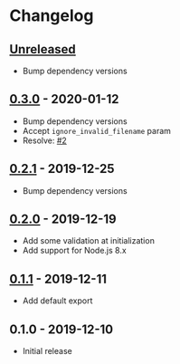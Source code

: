 # Changelog

## [Unreleased]

- Bump dependency versions

## [0.3.0] - 2020-01-12

- Bump dependency versions
- Accept `ignore_invalid_filename` param
- Resolve: [#2](https://github.com/Synor/source-file/issues/2)

## [0.2.1] - 2019-12-25

- Bump dependency versions

## [0.2.0] - 2019-12-19

- Add some validation at initialization
- Add support for Node.js 8.x

## [0.1.1] - 2019-12-11

- Add default export

## 0.1.0 - 2019-12-10

- Initial release

[unreleased]: https://github.com/Synor/source-file/compare/0.3.0...HEAD
[0.3.0]: https://github.com/Synor/source-file/compare/0.2.1...0.3.0
[0.2.1]: https://github.com/Synor/source-file/compare/0.2.0...0.2.1
[0.2.0]: https://github.com/Synor/source-file/compare/0.1.1...0.2.0
[0.1.1]: https://github.com/Synor/source-file/compare/0.1.0...0.1.1
